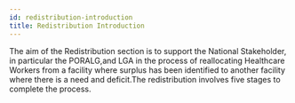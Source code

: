 ```yaml
---
id: redistribution-introduction
title: Redistribution Introduction
---
```


The aim of the Redistribution section is to support the National Stakeholder, in particular the PORALG,and LGA in the process of reallocating Healthcare Workers from a facility where surplus has been identified to another facility where there is a need and deficit.The redistribution involves five stages to complete the process.
